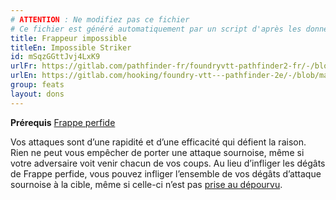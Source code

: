 ```yaml
---
# ATTENTION : Ne modifiez pas ce fichier
# Ce fichier est généré automatiquement par un script d'après les données du module Foundry VTT officiel et de sa traduction
title: Frappeur impossible
titleEn: Impossible Striker
id: mSqzGGttJvj4LxK9
urlFr: https://gitlab.com/pathfinder-fr/foundryvtt-pathfinder2-fr/-/blob/master/data/feats/mSqzGGttJvj4LxK9.htm
urlEn: https://gitlab.com/hooking/foundry-vtt---pathfinder-2e/-/blob/master/packs/data/feats.db/impossible-striker.json
group: feats
layout: dons
---
```

**Prérequis** [Frappe perfide](frappe-perfide.md)

Vos attaques sont d’une rapidité et d’une efficacité qui défient la raison. Rien ne peut vous empêcher de porter une attaque sournoise, même si votre adversaire voit venir chacun de vos coups. Au lieu d’infliger les dégâts de Frappe perfide, vous pouvez infliger l’ensemble de vos dégâts d’attaque sournoise à la cible, même si celle-ci n’est pas [prise au dépourvu](../conditions/pris-au-dépourvu.md).


